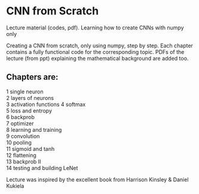 # CNN from Scratch

 Lecture material (codes, pdf). Learning how to create CNNs with numpy only

 Creating a CNN from scratch, only using numpy, step by step. Each chapter contains a fully functional code for the corresponding topic. PDFs of the lecture (from ppt) explaining the mathematical background are added too.   

## Chapters are:

 1 single neuron  
 2 layers of neurons  
 3 activation functions
 4 softmax  
 5 loss and entropy  
 6 backprob  
 7 optimizer  
 8 learning and training  
 9 convolution     
 10 pooling  
 11 sigmoid and tanh  
 12 flattening  
 13 backprob II    
 14 testing and building LeNet   

 Lecture was inspired by the excellent book from Harrison Kinsley & Daniel Kukiela
